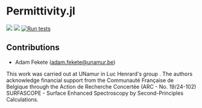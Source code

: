 # Permittivity.jl

[![](https://img.shields.io/badge/docs-stable-blue.svg)](https://fekad.github.io/Permittivity.jl/)
[![](https://img.shields.io/badge/docs-dev-blue.svg)](https://fekad.github.io/Permittivity.jl/dev)
[![Run tests](https://github.com/fekad/Permittivity.jl/actions/workflows/test.yml/badge.svg)](https://github.com/fekad/Permittivity.jl/actions/workflows/test.yml)

## Contributions

- Adam Fekete (adam.fekete@unamur.be)

This work was carried out at UNamur in Luc Henrard's group . The authors acknowledge financial support from the Communauté Française de Belgique through the Action de Recherche Concertée (ARC - No. 19/24-102)
SURFASCOPE - Surface Enhanced Spectroscopy by Second-Principles Calculations.
